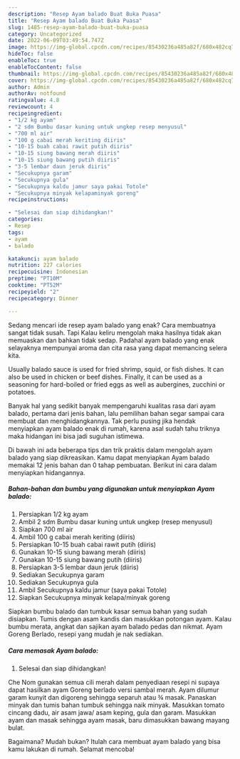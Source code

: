 ```yaml
---
description: "Resep Ayam balado Buat Buka Puasa"
title: "Resep Ayam balado Buat Buka Puasa"
slug: 1485-resep-ayam-balado-buat-buka-puasa
category: Uncategorized
date: 2022-06-09T03:49:54.747Z
image: https://img-global.cpcdn.com/recipes/85430236a485a82f/680x482cq70/ayam-balado-foto-resep-utama.jpg
hideToc: false
enableToc: true
enableTocContent: false
thumbnail: https://img-global.cpcdn.com/recipes/85430236a485a82f/680x482cq70/ayam-balado-foto-resep-utama.jpg
cover: https://img-global.cpcdn.com/recipes/85430236a485a82f/680x482cq70/ayam-balado-foto-resep-utama.jpg
author: Admin
authorAv: notfound
ratingvalue: 4.8
reviewcount: 4
recipeingredient:
- "1/2 kg ayam"
- "2 sdm Bumbu dasar kuning untuk ungkep resep menyusul"
- "700 ml air"
- "100 g cabai merah keriting diiris"
- "10-15 buah cabai rawit putih diiris"
- "10-15 siung bawang merah diiris"
- "10-15 siung bawang putih diiris"
- "3-5 lembar daun jeruk diiris"
- "Secukupnya garam"
- "Secukupnya gula"
- "Secukupnya kaldu jamur saya pakai Totole"
- "Secukupnya minyak kelapaminyak goreng"
recipeinstructions:

- "Selesai dan siap dihidangkan!"
categories:
- Resep
tags:
- ayam
- balado

katakunci: ayam balado 
nutrition: 227 calories
recipecuisine: Indonesian
preptime: "PT10M"
cooktime: "PT52M"
recipeyield: "2"
recipecategory: Dinner

---
```



Sedang mencari ide resep ayam balado yang enak? Cara membuatnya sangat tidak susah. Tapi Kalau keliru mengolah maka hasilnya tidak akan memuaskan dan bahkan tidak sedap. Padahal ayam balado yang enak selayaknya mempunyai aroma dan cita rasa yang dapat memancing selera kita.


Usually balado sauce is used for fried shrimp, squid, or fish dishes. It can also be used in chicken or beef dishes. Finally, it can be used as a seasoning for hard-boiled or fried eggs as well as aubergines, zucchini or potatoes.

Banyak hal yang sedikit banyak mempengaruhi kualitas rasa dari ayam balado, pertama dari jenis bahan, lalu pemilihan bahan segar sampai cara membuat dan menghidangkannya. Tak perlu pusing jika hendak menyiapkan ayam balado enak di rumah, karena asal sudah tahu triknya maka hidangan ini bisa jadi suguhan istimewa.


Di bawah ini ada beberapa tips dan trik praktis dalam mengolah ayam balado yang siap dikreasikan. Kamu dapat menyiapkan Ayam balado memakai 12 jenis bahan dan 0 tahap pembuatan. Berikut ini cara dalam menyiapkan hidangannya.

<!--inarticleads1-->

##### Bahan-bahan dan bumbu yang digunakan untuk menyiapkan Ayam balado:

1. Persiapkan 1/2 kg ayam
1. Ambil 2 sdm Bumbu dasar kuning untuk ungkep (resep menyusul)
1. Siapkan 700 ml air
1. Ambil 100 g cabai merah keriting (diiris)
1. Persiapkan 10-15 buah cabai rawit putih (diiris)
1. Gunakan 10-15 siung bawang merah (diiris)
1. Gunakan 10-15 siung bawang putih (diiris)
1. Persiapkan 3-5 lembar daun jeruk (diiris)
1. Sediakan Secukupnya garam
1. Sediakan Secukupnya gula
1. Ambil Secukupnya kaldu jamur (saya pakai Totole)
1. Siapkan Secukupnya minyak kelapa/minyak goreng


Siapkan bumbu balado dan tumbuk kasar semua bahan yang sudah disiapkan. Tumis dengan asam kandis dan masukkan potongan ayam. Kalau bumbu merata, angkat dan sajikan ayam balado pedas dan nikmat. Ayam Goreng Berlado, resepi yang mudah je nak sediakan. 

<!--inarticleads2-->

##### Cara memasak Ayam balado:


1. Selesai dan siap dihidangkan!

Che Nom gunakan semua cili merah dalam penyediaan resepi ni supaya dapat hasilkan ayam Goreng berlado versi sambal merah. Ayam dilumur garam kunyit dan digoreng sehingga separuh atau ¾ masak. Panaskan minyak dan tumis bahan tumbuk sehingga naik minyak. Masukkan tomato cincang dadu, air asam jawa/ asam keping, gula dan garam. Masukkan ayam dan masak sehingga ayam masak, baru dimasukkan bawang mayang bulat. 

Bagaimana? Mudah bukan? Itulah cara membuat ayam balado yang bisa kamu lakukan di rumah. Selamat mencoba!
